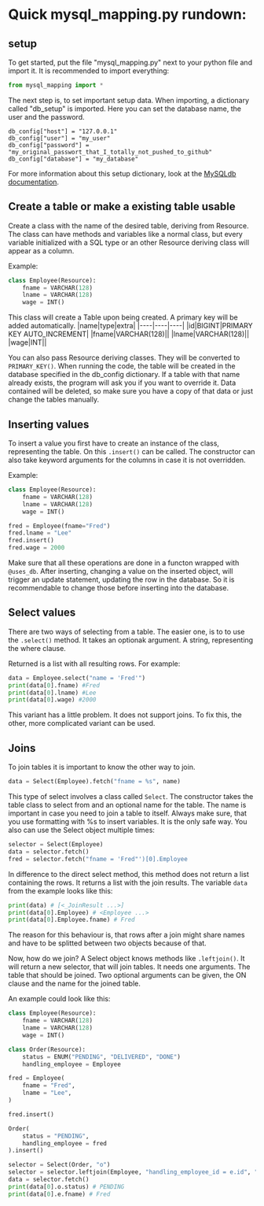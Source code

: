 # Quick mysql_mapping.py rundown:

## setup

To get started, put the file "mysql_mapping.py" next to your python file and import it. It is recommended to import everything:

```python
from mysql_mapping import *
```

The next step is, to set important setup data. When importing, a dictionary called "db_setup" is imported. Here you can set the database name, the user and the password.
```
db_config["host"] = "127.0.0.1"
db_config["user"] = "my_user"
db_config["password"] = "my_original_passwort_that_I_totally_not_pushed_to_github"
db_config["database"] = "my_database"
```
For more information about this setup dictionary, look at the [MySQLdb documentation](https://mysqlclient.readthedocs.io/user_guide.html#mysqldb).

## Create a table or make a existing table usable

Create a class with the name of the desired table, deriving from Resource. The class can have methods and variables like a normal class, but every variable initialized with a SQL type or an other Resource deriving class will appear as a column.

Example:
```python
class Employee(Resource):
    fname = VARCHAR(128)
    lname = VARCHAR(128)
    wage = INT()
```

This class will create a Table upon being created. A primary key will be added automatically.
|name|type|extra|
|----|----|----|
|id|BIGINT|PRIMARY KEY AUTO_INCREMENT|
|fname|VARCHAR(128)||
|lname|VARCHAR(128)||
|wage|INT||

You can also pass Resource deriving classes. They will be converted to `PRIMARY_KEY()`.
When running the code, the table will be created in the database specified in the db_config dictionary. If a table with that name already exists, the program will ask you if you want to override it. Data contained will be deleted, so make sure you have a copy of that data or just change the tables manually.

## Inserting values

To insert a value you first have to create an instance of the class, representing the table. On this `.insert()` can be called. The constructor can also take keyword arguments for the columns in case it is not overridden.

Example:

```python
class Employee(Resource):
    fname = VARCHAR(128)
    lname = VARCHAR(128)
    wage = INT()

fred = Employee(fname="Fred")
fred.lname = "Lee"
fred.insert()
fred.wage = 2000
```
Make sure that all these operations are done in a functon wrapped with `@uses_db`.
After inserting, changing a value on the inserted object, will trigger an update statement, updating the row in the database. So it is recommendable to change those before inserting into the database.

## Select values

There are two ways of selecting from a table. The easier one, is to to use the `.select()` method.
It takes an optionak argument. A string, representing the where clause.

Returned is a list with all resulting rows. For example:
```python
data = Employee.select("name = 'Fred'")
print(data[0].fname) #Fred
print(data[0].lname) #Lee
print(data[0].wage) #2000
```
This variant has a little problem. It does not support joins. To fix this, the other, more complicated variant can be used.

## Joins

To join tables it is important to know the other way to join.
```python
data = Select(Employee).fetch("fname = %s", name)
```
This type of select involves a class called `Select`.  The constructor takes the table class to select from and an optional name for the table. The name is important in case you need to join a table to itself. Always make sure, that you use formatting with %s to insert variables. It is the only safe way. You also can use the Select object multiple times:
```python
selector = Select(Employee)
data = selector.fetch()
fred = selector.fetch("fname = 'Fred"')[0].Employee
```
In difference to the direct select method, this method does not return a list containing the rows. It returns a list with the join results. The variable `data` from the example looks like this:
```python
print(data) # [<_JoinResult ...>]
print(data[0].Employee) # <Employee ...>
print(data[0].Employee.fname) # Fred
```
The reason for this behaviour is, that rows after a join might share names and have to be splitted between two objects because of that.

Now, how do we join? A Select object knows methods like `.leftjoin()`. It will return a new selector, that will join tables. It needs one arguments. The table that should be joined. Two optional arguments can be given, the ON clause and the name for the joined table.

An example could look like this:
```python
class Employee(Resource):
    fname = VARCHAR(128)
    lname = VARCHAR(128)
    wage = INT()

class Order(Resource):
    status = ENUM("PENDING", "DELIVERED", "DONE")
    handling_employee = Employee

fred = Employee(
    fname = "Fred",
    lname = "Lee",
)

fred.insert()

Order(
    status = "PENDING",
    handling_employee = fred
).insert()

selector = Select(Order, "o")
selector = selector.leftjoin(Employee, "handling_employee_id = e.id", "e")
data = selector.fetch()
print(data[0].o.status) # PENDING
print(data[0].e.fname) # Fred
```